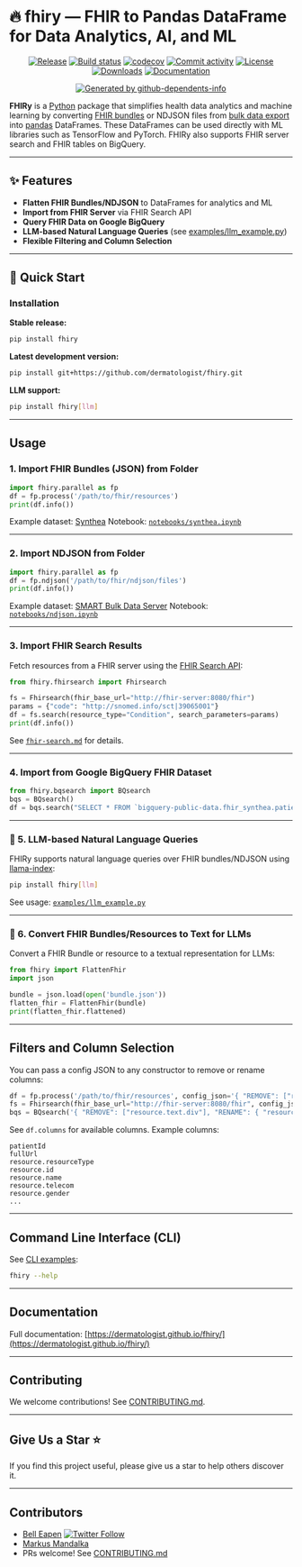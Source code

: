 # 🔥 fhiry — FHIR to Pandas DataFrame for Data Analytics, AI, and ML

<div align="center">

[![Release](https://img.shields.io/github/v/release/dermatologist/fhiry)](https://img.shields.io/github/v/release/dermatologist/fhiry)
[![Build status](https://img.shields.io/github/actions/workflow/status/dermatologist/fhiry/pytest.yml?branch=develop)](https://github.com/dermatologist/fhiry/actions/workflows/pytest.yml?query=branch%3Adevelop)
[![codecov](https://codecov.io/gh/dermatologist/fhiry/branch/develop/graph/badge.svg)](https://codecov.io/gh/dermatologist/fhiry)
[![Commit activity](https://img.shields.io/github/commit-activity/m/dermatologist/fhiry)](https://img.shields.io/github/commit-activity/m/dermatologist/fhiry)
[![License](https://img.shields.io/github/license/dermatologist/fhiry)](https://img.shields.io/github/license/dermatologist/fhiry)
[![Downloads](https://img.shields.io/pypi/dm/fhiry)](https://pypi.org/project/fhiry)
[![Documentation](https://badgen.net/badge/icon/documentation?icon=libraries&label)](https://dermatologist.github.io/fhiry/)
<!-- gh-dependents-info-used-by-start -->
[![Generated by github-dependents-info](https://img.shields.io/static/v1?label=Used%20by&message=13&color=informational&logo=slickpic)](https://github.com/dermatologist/fhiry/blob/develop/docs/github-dependents-info.md)<!-- gh-dependents-info-used-by-end -->

</div>

**FHIRy** is a [Python](https://www.python.org/) package that simplifies health data analytics and machine learning by converting [FHIR bundles](https://www.hl7.org/fhir/bundle.html) or NDJSON files from [bulk data export](https://hl7.org/fhir/uv/bulkdata/export/index.html) into [pandas](https://pandas.pydata.org/docs/user_guide/index.html) DataFrames. These DataFrames can be used directly with ML libraries such as TensorFlow and PyTorch.
FHIRy also supports FHIR server search and FHIR tables on BigQuery.

---

## ✨ Features

- **Flatten FHIR Bundles/NDJSON** to DataFrames for analytics and ML
- **Import from FHIR Server** via FHIR Search API
- **Query FHIR Data on Google BigQuery**
- **LLM-based Natural Language Queries** (see [examples/llm_example.py](examples/llm_example.py))
- **Flexible Filtering and Column Selection**

---

## 🔧 Quick Start

### Installation

**Stable release:**
```sh
pip install fhiry
```

**Latest development version:**
```sh
pip install git+https://github.com/dermatologist/fhiry.git
```

**LLM support:**
```sh
pip install fhiry[llm]
```

---

## Usage

### 1. Import FHIR Bundles (JSON) from Folder

```python
import fhiry.parallel as fp
df = fp.process('/path/to/fhir/resources')
print(df.info())
```
Example dataset: [Synthea](https://synthea.mitre.org/downloads)
Notebook: [`notebooks/synthea.ipynb`](notebooks/synthea.ipynb)

---

### 2. Import NDJSON from Folder

```python
import fhiry.parallel as fp
df = fp.ndjson('/path/to/fhir/ndjson/files')
print(df.info())
```
Example dataset: [SMART Bulk Data Server](https://bulk-data.smarthealthit.org/)
Notebook: [`notebooks/ndjson.ipynb`](notebooks/ndjson.ipynb)

---

### 3. Import FHIR Search Results

Fetch resources from a FHIR server using the [FHIR Search API](https://www.hl7.org/fhir/search.html):

```python
from fhiry.fhirsearch import Fhirsearch

fs = Fhirsearch(fhir_base_url="http://fhir-server:8080/fhir")
params = {"code": "http://snomed.info/sct|39065001"}
df = fs.search(resource_type="Condition", search_parameters=params)
print(df.info())
```
See [`fhir-search.md`](fhir-search.md) for details.

---

### 4. Import from Google BigQuery FHIR Dataset

```python
from fhiry.bqsearch import BQsearch
bqs = BQsearch()
df = bqs.search("SELECT * FROM `bigquery-public-data.fhir_synthea.patient` LIMIT 20")
```

---

### 🚀 5. LLM-based Natural Language Queries

FHIRy supports natural language queries over FHIR bundles/NDJSON using [llama-index](examples/llm_example.py):

```sh
pip install fhiry[llm]
```
See usage: [`examples/llm_example.py`](examples/llm_example.py)

---

### 🚀 6. Convert FHIR Bundles/Resources to Text for LLMs

Convert a FHIR Bundle or resource to a textual representation for LLMs:

```python
from fhiry import FlattenFhir
import json

bundle = json.load(open('bundle.json'))
flatten_fhir = FlattenFhir(bundle)
print(flatten_fhir.flattened)
```

---

## Filters and Column Selection

You can pass a config JSON to any constructor to remove or rename columns:

```python
df = fp.process('/path/to/fhir/resources', config_json='{ "REMOVE": ["resource.text.div"], "RENAME": { "resource.id": "id" } }')
fs = Fhirsearch(fhir_base_url="http://fhir-server:8080/fhir", config_json='{ "REMOVE": ["resource.text.div"], "RENAME": { "resource.id": "id" } }')
bqs = BQsearch('{ "REMOVE": ["resource.text.div"], "RENAME": { "resource.id": "id" } }')
```

See `df.columns` for available columns.
Example columns:
```
patientId
fullUrl
resource.resourceType
resource.id
resource.name
resource.telecom
resource.gender
...
```

---

## Command Line Interface (CLI)

See [CLI examples](examples/cli.md):

```sh
fhiry --help
```

---

## Documentation

Full documentation: [https://dermatologist.github.io/fhiry/](https://dermatologist.github.io/fhiry/)

---

## Contributing

We welcome contributions! See [CONTRIBUTING.md](CONTRIBUTING.md).

---

## Give Us a Star ⭐️

If you find this project useful, please give us a star to help others discover it.

---

## Contributors

- [Bell Eapen](https://nuchange.ca) [![Twitter Follow](https://img.shields.io/twitter/follow/beapen?style=social)](https://twitter.com/beapen)
- [Markus Mandalka](https://github.com/Mandalka)
- PRs welcome! See [CONTRIBUTING.md](CONTRIBUTING.md)